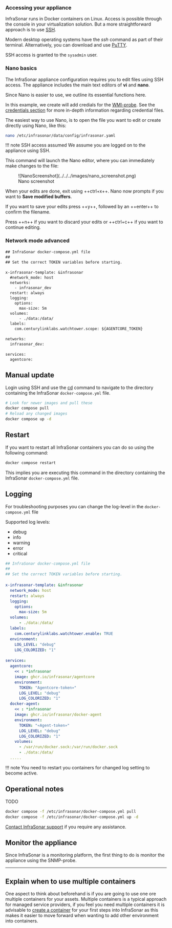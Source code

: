 ### Accessing your appliance

InfraSonar runs in Docker containers on Linux. Access is possible through the console in your virtualization solution. But a more straightforward approach is to use [SSH](https://linuxhandbook.com/ssh-basics/).

Modern desktop operating systems have the *ssh* command as part of their terminal. Alternatively, you can download and use [PuTTY](https://www.putty.org/).

SSH access is granted to the `sysadmin` user.





### Nano basics

The InfraSonar appliance configuration requires you to edit files using SSH access. The appliance includes the main text editors of **vi** and **nano**.

Since Nano is easier to use, we outline its essential functions here.

In this example, we create will add credials for the [WMI-probe](../probes/wmi/). See the [credentials section](credentials.md) for more in-depth information regarding credential files.

The easiest way to use Nano, is to open the file you want to edit or create directly using Nano, like this:

```bash
nano /etc/infrasonar/data/config/infrasonar.yaml
```

!!! note SSH access assumed
    We assume you are logged on to the appliance using SSH.

This command will launch the Nano editor, where you can immediately make changes to the file:

<figure markdown>
  ![NanoScreenshot](../../../images/nano_screenshot.png)
  <figcaption>Nano screenshot</figcaption>
</figure>

When your edits are done, exit using ++ctrl+x++. Nano now prompts if you want to **Save modified buffers**.

If you want to save your edits press ++y++, followed by an ++enter++ to confirm the filename.

Press ++n++ if you want to discard your edits or ++ctrl+c++ if you want to continue editing.


### Network mode advanced

```
## InfraSonar docker-compose.yml file
##
## Set the correct TOKEN variables before starting.

x-infrasonar-template: &infrasonar
  #network_mode: host
  networks:
    - infrasonar_dev
  restart: always
  logging:
    options:
      max-size: 5m
  volumes:
      - ./data:/data/
  labels:
    com.centurylinklabs.watchtower.scope: ${AGENTCORE_TOKEN}

networks:
  infrasonar_dev:

services:
  agentcore:
```


## Manual update

Login using SSH and use the [cd](https://en.wikipedia.org/wiki/Cd_(command)) command to navigate to the directory containing the InfraSonar `docker-compose.yml` file.


```bash
# Look for newer images and pull these
docker compose pull
# Reload any changed images
docker compose up -d
```

## Restart

If you want to restart all InfraSonar containers you can do so using the following command:

```bash
docker compose restart
```

This implies you are executing this command in the directory containing the InfraSonar `docker-compose.yml` file.

## Logging

For troubleshooting purposes you can change the log-level in the `docker-compose.yml` file

Supported log levels:

* debug
* info
* warning
* error
* critical


```yaml title="docker-compose.yml" hl_lines="16 17 25 26  32 33" linenums="1"
## InfraSonar docker-compose.yml file
##
## Set the correct TOKEN variables before starting.

x-infrasonar-template: &infrasonar
  network_mode: host
  restart: always
  logging:
    options:
      max-size: 5m
  volumes:
      - ./data:/data/
  labels:
    com.centurylinklabs.watchtower.enable: TRUE
  environment:
    LOG_LEVEL: "debug"
    LOG_COLORIZED: "1"

services:
  agentcore:
    << : *infrasonar
    image: ghcr.io/infrasonar/agentcore
    environment:
      TOKEN: "Agentcore-token»"
      LOG_LEVEL: "debug"
      LOG_COLORIZED: "1"
  docker-agent:
    << : *infrasonar
    image: ghcr.io/infrasonar/docker-agent
    environment:
      TOKEN: "«Agent-token»"
      LOG_LEVEL: "debug"
      LOG_COLORIZED: "1"
    volumes:
      - /var/run/docker.sock:/var/run/docker.sock
      - ./data:/data/
  .....
```

!!! note
    You need to restart you containers for changed log setting to become active.


## Operational notes

TODO

```bash
docker compose -f /etc/infrasonar/docker-compose.yml pull
docker compose -f /etc/infrasonar/docker-compose.yml up -d
```

[Contact InfraSonar support](../../../introduction/support.md)    if you require any assistance.

## Monitor the appliance

Since InfraSonar is a monitoring platform, the first thing to do is monitor the appliance using the SNMP-probe.




------

## Explain when to use multiple containers

One aspect to think about beforehand is if you are going to use one ore multiple containers for your assets.
Multiple containers is a typical approach for managed service providers, if you feel you need multiple containers it is advisable to [create a container](../application/child_containers.md#setup-a-new-container) for your first steps into InfraSonar as this makes it easier to move forward when wanting to add other environment into containers.